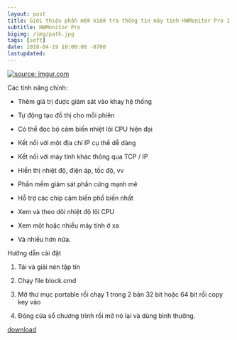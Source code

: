 ```yaml
---
layout: post
title: Giới thiệu phần mềm kiểm tra thông tin máy tính HWMonitor Pro 1.32 Full
subtitle: HWMonitor Pro
bigimg: /img/path.jpg
tags: [soft]
date: 2018-04-19 10:00:00 -0700
lastupdated: 
---
```


<a href="https://imgur.com/uL44ts6"><img src="https://i.imgur.com/uL44ts6.png" title="source: imgur.com" /></a>

Các tính năng chính:

-	Thêm giá trị được giám sát vào khay hệ thống

-	Tự động tạo đồ thị cho mỗi phiên

-	Có thể đọc bộ cảm biến nhiệt lõi CPU hiện đại

-	Kết nối với một địa chỉ IP cụ thể dễ dàng

-	Kết nối với máy tính khác thông qua TCP / IP

-	Hiển thị nhiệt độ, điện áp, tốc độ, vv

-	Phần mềm giám sát phần cứng mạnh mẽ

-	Hỗ trợ các chip cảm biến phổ biến nhất

-	Xem và theo dõi nhiệt độ lõi CPU

-	Xem một hoặc nhiều máy tính ở xa

-	Và nhiều hơn nữa.

Hướng dẫn cài đặt

1.	Tải và giải nén tập tin

2.	Chạy file block.cmd

3.	Mở thư mục portable rồi chạy 1 trong 2 bản 32 bit hoặc 64 bit rồi copy key vào

4.	Đóng cửa sổ chương trình rồi mở nó lại và dùng bình thường.

[download](https://app.box.com/s/bbx5v65orjg0glleyj125l80bjna5ofy)

<div id="fb-root"></div>
<script>(function(d, s, id) {
  var js, fjs = d.getElementsByTagName(s)[0];
  if (d.getElementById(id)) return;
  js = d.createElement(s); js.id = id;
  js.src = 'https://connect.facebook.net/vi_VN/sdk.js#xfbml=1&version=v2.12';
  fjs.parentNode.insertBefore(js, fjs);
}(document, 'script', 'facebook-jssdk'));</script>

<div class="fb-comments" data-href="https://github.com/tha1982/tha1982.github.io/edit/master/_posts/2018-04-19-hwmonitor.md" data-numposts="5"></div>
